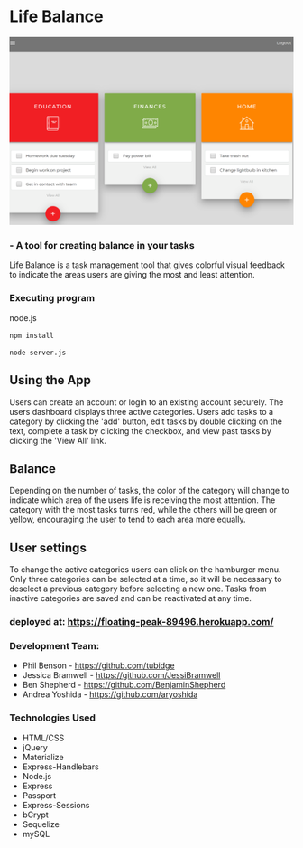 # Life Balance 
![PicOfHomeScreen](https://github.com/BenjaminShepherd/Life-Balance/blob/master/LifeBalance.png)
### - A tool for creating balance in your tasks
Life Balance is a task management tool that gives colorful visual feedback to indicate the areas users are giving the most and least attention. 

### Executing program

node.js

```
npm install
```
```
node server.js
```
## Using the App
Users can create an account or login to an existing account securely. The users dashboard displays three active categories. Users add tasks to a category by clicking the 'add' button, edit tasks by double clicking on the text, complete a task by clicking the checkbox, and view past tasks by clicking the 'View All' link. 

## Balance
Depending on the number of tasks, the color of the category will change to indicate which area of the users life is receiving the most attention. The category with the most tasks turns red, while the others will be green or yellow, encouraging the user to tend to each area more equally. 

## User settings 
To change the active categories users can click on the hamburger menu. Only three categories can be selected at a time, so it will be necessary to deselect a previous category before selecting a new one. Tasks from inactive categories are saved and can be reactivated at any time. 

### deployed at: https://floating-peak-89496.herokuapp.com/

### Development Team:
- Phil Benson - https://github.com/tubidge
- Jessica Bramwell - https://github.com/JessiBramwell
- Ben Shepherd - https://github.com/BenjaminShepherd
- Andrea Yoshida - https://github.com/aryoshida

### Technologies Used
- HTML/CSS
- jQuery
- Materialize 
- Express-Handlebars
- Node.js
- Express
- Passport
- Express-Sessions
- bCrypt
- Sequelize
- mySQL
